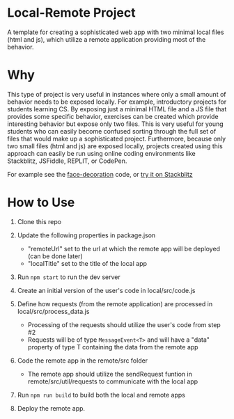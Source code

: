# Local-Remote Project

A template for creating a sophisticated web app with two minimal local files (html and js), which utilize a remote application providing most of the behavior.

# Why

This type of project is very useful in instances where only a small amount of behavior needs to be exposed locally. For example, introductory projects for students learning CS. By exposing just a minimal HTML file and a JS file that provides some specific behavior, exercises can be created which provide interesting behavior but expose only two files. This is very useful for young students who can easily become confused sorting through the full set of files that would make up a sophisticated project. Furthermore, because only two small files (html and js) are exposed locally, projects created using this approach can easily be run using online coding environments like Stackblitz, JSFiddle, REPLIT, or CodePen.

For example see the [face-decoration](https://github.com/albertpatterson/face-decoration) code, or [try it on Stackblitz](https://stackblitz.com/edit/web-platform-ntaf41?file=code.js)

# How to Use

1. Clone this repo
1. Update the following properties in package.json
   - "remoteUrl" set to the url at which the remote app will be deployed (can be done later)
   - "localTitle" set to the title of the local app
1. Run `npm start` to run the dev server
1. Create an initial version of the user's code in local/src/code.js
1. Define how requests (from the remote application) are processed in local/src/process_data.js

   - Processing of the requests should utilize the user's code from step #2
   - Requests will be of type `MessageEvent<T>` and will have a "data" property of type T containing the data from the remote app

1. Code the remote app in the remote/src folder

   - The remote app should utilize the sendRequest funtion in remote/src/util/requests to communicate with the local app

1. Run `npm run build` to build both the local and remote apps
1. Deploy the remote app.
